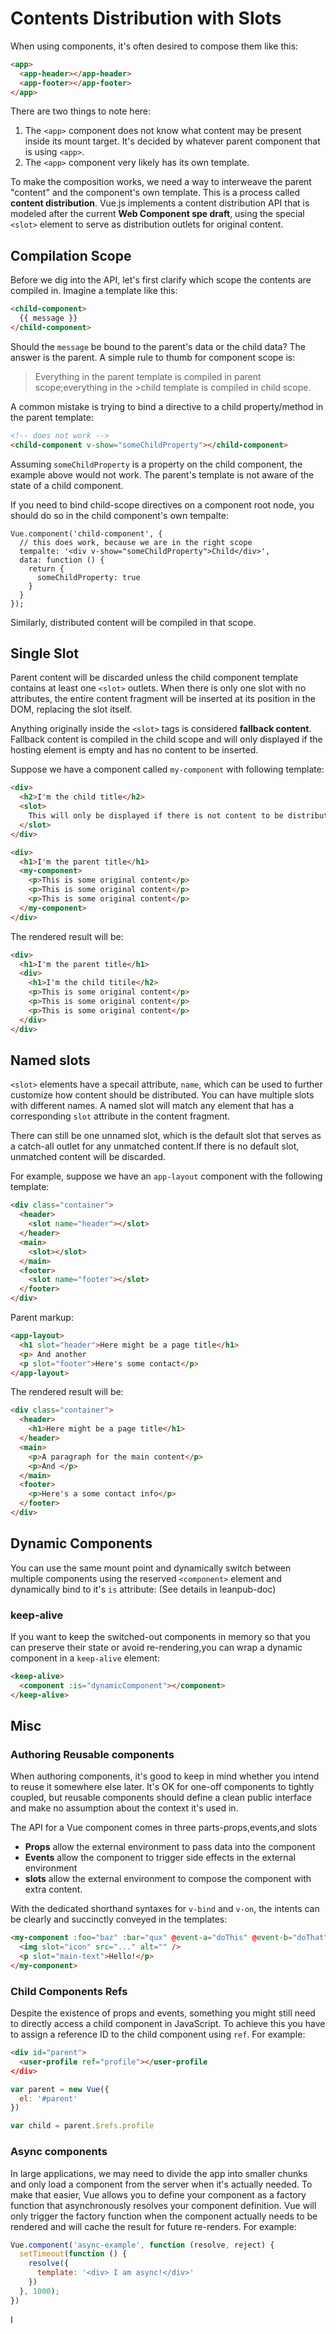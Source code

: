 # Contents Distribution with Slots

When using components, it's often desired to compose them like this:

```HTML
<app>
  <app-header></app-header>
  <app-footer></app-footer>
</app>
```
There are two things to note here:

1. The `<app>` component does not know what content may be present inside its mount target. It's decided by whatever parent component that is using `<app>`.
2. The `<app>` component very likely has its own template.

To make the composition works, we need a way to interweave the parent "content" and the component's own template. This is a process called **content distribution**. Vue.js implements a content distribution API that is modeled after the current **Web Component spe draft**, using the special `<slot>` element to serve as distribution outlets for original content.

## Compilation Scope

Before we dig into the API, let's first clarify which scope the contents are compiled in. Imagine a template like this:

```HTML
<child-component>
  {{ message }}
</child-component>
```
Should the `message` be bound to the parent's data or the child data? The answer is the parent. A simple rule to thumb for component scope is:

>Everything in the parent template is compiled in parent scope;everything in the >child template is compiled in child scope.

A common mistake is trying to bind a directive to a child property/method in the parent template:

```HTML
<!-- does not work -->
<child-component v-show="someChildProperty"></child-component>
```
Assuming `someChildProperty` is a property on the child component, the example above would not work. The parent's template is not aware of the state of a child component.

If you need to bind child-scope directives on a component root node, you should do so in the child component's own tempalte:

```JS
Vue.component('child-component', {
  // this does work, because we are in the right scope
  tempalte: '<div v-show="someChildProperty">Child</div>',
  data: function () {
    return {
      someChildProperty: true
    }
  }
});
```
Similarly, distributed content will be compiled in that scope.

## Single Slot

Parent content will be discarded unless the child component template contains at least one `<slot>` outlets. When there is only one slot with no attributes, the entire content fragment will be inserted at its position in the DOM, replacing the slot itself.

Anything originally inside the `<slot>` tags is considered **fallback content**. Fallback content is compiled in the child scope and will only displayed if the hosting element is empty and has no content to be inserted.

Suppose we have a component called `my-component` with following template:

```HTML
<div>
  <h2>I'm the child title</h2>
  <slot>
    This will only be displayed if there is not content to be distributed.
  </slot>
</div>
```
```HTML
<div>
  <h1>I'm the parent title</h1>
  <my-component>
    <p>This is some original content</p>
    <p>This is some original content</p>
    <p>This is some original content</p>
  </my-component>
</div>
```
The rendered result will be:
```HTML
<div>
  <h1>I'm the parent title</h1>
  <div>
    <h1>I'm the child titile</h2>
    <p>This is some original content</p>
    <p>This is some original content</p>
    <p>This is some original content</p>
  </div>
</div>
```

## Named slots

`<slot>` elements have a specail attribute, `name`, which can be used to further customize how content should be distributed. You can have multiple slots with different names. A named slot will match any element that has a corresponding `slot` attribute in the content fragment.

There can still be one unnamed slot, which is the default slot that serves as a catch-all outlet for any unmatched content.If there is no default slot, unmatched content will be discarded.

For example, suppose we have an `app-layout` component with the following template:

```HTML
<div class="container">
  <header>
    <slot name="header"></slot>
  </header>
  <main>
    <slot></slot>
  </main>
  <footer>
    <slot name="footer"></slot>
  </footer>
</div>
```
Parent markup:

```HTML
<app-layout>
  <h1 slot="header">Here might be a page title</h1>
  <p> And another
  <p slot="footer">Here's some contact</p>
</app-layout>
```

The rendered result will be:

```HTML
<div class="container">
  <header>
    <h1>Here might be a page title</h1>
  </header>
  <main>
    <p>A paragraph for the main content</p>
    <p>And </p>
  </main>
  <footer>
    <p>Here's a some contact info</p>
  </footer>
</div>
```

## Dynamic Components

You can use the same mount point and dynamically switch between multiple components using the reserved `<component>` element and dynamically bind to it's `is` attribute:
(See details in leanpub-doc)

### keep-alive

If you want to keep the switched-out components in memory so that you can preserve their state or avoid re-rendering,you can wrap a dynamic component in a `keep-alive` element:

```HTML
<keep-alive>
  <component :is="dynamicComponent"></component>
</keep-alive>
```
## Misc

### Authoring Reusable components

When authoring components, it's good to keep in mind whether you intend to reuse it somewhere else later. It's OK for one-off components to tightly coupled, but reusable components should define a clean public interface and make no assumption about the context it's used in.

The API for a Vue component comes in three parts-props,events,and slots
- **Props** allow the external environment to pass data into the component
- **Events** allow the component to trigger side effects in the external environment
- **slots** allow the external environment to compose the component with extra content.

With the dedicated shorthand syntaxes for `v-bind` and `v-on`, the intents can be clearly and succinctly conveyed in the templates:

```HTML
<my-component :foo="baz" :bar="qux" @event-a="doThis" @event-b="doThat">
  <img slot="icon" src="..." alt="" />
  <p slot="main-text">Hello!</p>
</my-component>
```

### Child Components Refs

Despite the existence of props and events, something you might still need to directly access a child component in JavaScript. To achieve this you have to assign a reference ID to the child component using `ref`. For example:

```HTML
<div id="parent">
  <user-profile ref="profile"></user-profile
</div>
```
```js
var parent = new Vue({
  el: '#parent'
})

var child = parent.$refs.profile
```

### Async components

In large applications, we may need to divide the app into smaller chunks and only load a component from the server when it's actually needed. To make that easier, Vue allows you to define your component as a factory function that asynchronously resolves your component definition. Vue will only trigger the factory function when the component actually needs to be rendered and will cache the result for future re-renders. For example:

```js
Vue.component('async-example', function (resolve, reject) {
  setTimeout(function () {
    resolve({
      template: '<div> I am async!</div>'
    })
  }, 1000);
})

```
I
